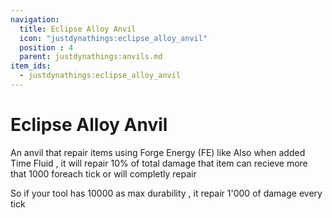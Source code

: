 ```yaml
---
navigation:
  title: Eclipse Alloy Anvil
  icon: "justdynathings:eclipse_alloy_anvil"
  position : 4
  parent: justdynathings:anvils.md
item_ids:
  - justdynathings:eclipse_alloy_anvil
---
```


# Eclipse Alloy Anvil

An anvil that repair items using Forge Energy (FE) like <ItemLink id="justdynathings:celestigem_anvil"/>
Also when added Time Fluid , it will repair 10% of total damage that item can recieve more that 1000 foreach tick or will completly repair

So if your tool has 10000 as max durability , it repair 1'000 of damage every tick

<BlockImage id="justdynathings:eclipse_alloy_anvil" scale="4.0"/>

<RecipeFor id="justdynathings:eclipse_alloy_anvil" />